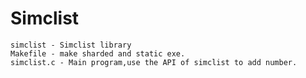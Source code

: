 # Simclist

	simclist - Simclist library
	Makefile - make sharded and static exe.
	simclist.c - Main program,use the API of simclist to add number.
